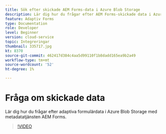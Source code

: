 ```yaml
---
title: Sök efter skickade AEM Forms-data i Azure Blob Storage
description: Lär dig hur du frågar efter AEM Forms-skickade data i Azure Blob Storage med metadatatjänsten för formulärdatamodellen.
feature: Adaptiv Forms
type: Documentation
role: Developer
level: Beginner
version: cloud-service
topic: Integreringar
thumbnail: 335717.jpg
kt: 8370
source-git-commit: 462417d384c4aa5d99110f1b8dadd165ea9b2a49
workflow-type: tm+mt
source-wordcount: '52'
ht-degree: 1%

---
```


# Fråga om skickade data

Lär dig hur du frågar efter adaptiva formulärdata i Azure Blob Storage med metadatatjänsten AEM Forms.

>[!VIDEO](https://video.tv.adobe.com/v/335717/?quality=12&learn=on)


